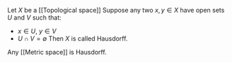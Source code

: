 Let $X$ be a [[Topological space]]
Suppose any two $x,y\in X$ have open sets $U$ and $V$ such that:
- $x\in U,\ y\in V$
- $U\cap V=\emptyset$
Then $X$ is called Hausdorff.

Any [[Metric space]] is Hausdorff.